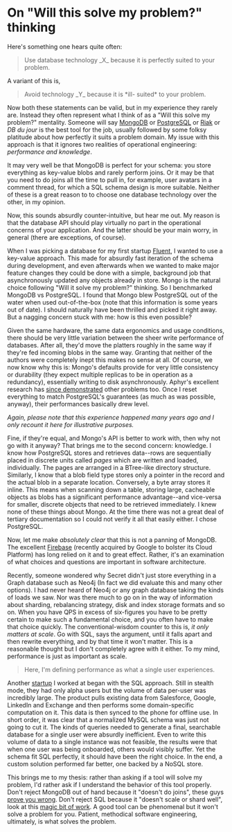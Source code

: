 <meta published="29 May 2015"/>
<meta tag="essay"/>
<meta tag="programming"/>
<meta noindex/>

# On "Will this solve my problem?" thinking

Here's something one hears quite often:

<blockquote>
Use database technology _X_ because it is perfectly suited to your problem.
</blockquote>

A variant of this is,

<blockquote>
Avoid technology _Y_ because it is *ill- suited* to your problem.
</blockquote>

Now both these statements can be valid, but in my experience they rarely are. Instead they often represent what I think of as a "Will this solve my problem?" mentality. Someone will say [MongoDB](https://www.mongodb.org) or [PostgreSQL](http://www.postgresql.org) or [Riak](http://basho.com) or _DB du jour_ is the best tool for the job, usually followed by some folksy platitude about how perfectly it suits a problem domain. My issue with this approach is that it ignores two realities of operational engineering: _performance and knowledge_.

It may very well be that MongoDB is perfect for your schema: you store everything as key-value blobs and rarely perform joins. Or it may be that you need to do joins all the time to pull in, for example, user avatars in a comment thread, for which a SQL schema design is more suitable. Neither of these is a great reason to to choose one database technology over the other, in my opinion.

Now, this sounds absurdly counter-intuitive, but hear me out. My reason is that the database API should play virtually no part in the operational concerns of your application. And the latter should be your main worry, in general (there are exceptions, of course).

When I was picking a database for my first startup [Fluent](http://techcrunch.com/2012/05/31/first-impressions-on-fluent-the-startup-promising-the-future-of-email/ "Fluent Email"), I wanted to use a key-value approach. This made for absurdly fast iteration of the schema during development, and even afterwards when we wanted to make major feature changes they could be done with a simple, background job that asynchronously updated any objects already in store. Mongo is the natural choice following "Will it solve my problem?" thinking. So I benchmarked MongoDB vs PostgreSQL. I found that Mongo blew PostgreSQL out of the water when used out-of-the-box (note that this information is some years out of date). I should naturally have been thrilled and picked it right away. But a nagging concern stuck with me: how is this even possible?

Given the same hardware, the same data ergonomics and usage conditions, there should be very little variation between the sheer write performance of databases. After all, they'd move the platters roughly in the same way if they're fed incoming blobs in the same way. Granting that neither of the authors were completely inept this makes no sense at all. Of course, we now know why this is: Mongo's defaults provide for very little consistency or durability (they expect multiple replicas to be in operation as a redundancy), essentially writing to disk asynchronously. Aphyr's excellent research has [since demonstrated](https://aphyr.com/posts/284-call-me-maybe-mongodb "Call me Maybe: MongoDB") other problems too. Once I reset everything to match PostgreSQL's guarantees (as much as was possible, anyway), their performances basically drew level.

_Again, please note that this experience happened many years ago and I only recount it here for illustrative purposes._

Fine, if they're equal, and Mongo's API is better to work with, then why not go with it anyway? That brings me to the second concern: knowledge. I know how PostgreSQL stores and retrieves data--rows are sequentially placed in discrete units called _pages_ which are written and loaded, individually. The pages are arranged in a BTree-like directory structure. Similarly, I know that a blob field type stores only a pointer in the record and the actual blob in a separate location. Conversely, a byte array stores it inline. This means when scanning down a table, storing large, cacheable objects as blobs has a significant performance advantage--and vice-versa for smaller, discrete objects that need to be retrieved immediately. I knew none of these things about Mongo. At the time there was not a great deal of tertiary documentation so I could not verify it all that easily either. I chose PostgreSQL.

Now, let me make _absolutely clear_ that this is not a panning of MongoDB. The excellent [Firebase](http://firebase.com) (recently acquired by Google to bolster its Cloud Platform) has long relied on it and to great effect. Rather, it's an examination of what choices and questions are important in software architecture.

Recently, someone wondered why Secret didn't just store everything in a Graph database such as Neo4j (In fact we did evaluate this and many other options). I had never heard of Neo4j or any graph database taking the kinds of loads we saw. Nor was there much to go on in the way of information about sharding, rebalancing strategy, disk and index storage formats and so on. When you have QPS in excess of six-figures you have to be pretty certain to make such a fundamental choice, and you often have to make that choice quickly.
The conventional-wisdom counter to this is, _it only matters at scale_. Go with SQL, says the argument, until it falls apart and then rewrite everything, and by that time it won't matter. This is a reasonable thought but I don't completely agree with it either. To my mind, performance is just as important as scale.

<blockquote>
Here, I'm defining performance as what a single user experiences.
</blockquote>

Another [startup](http://tactile.com) I worked at began with the SQL approach. Still in stealth mode, they had only alpha users but the volume of data per-user was incredibly large. The product pulls existing data from Salesforce, Google, LinkedIn and Exchange and then performs some domain-specific computation on it. This data is then synced to the phone for offline use. In short order, it was clear that a normalized MySQL schema was just not going to cut it. The kinds of queries needed to generate a final, searchable database for a single user were absurdly inefficient. Even to write this volume of data to a single instance was not feasible, the results were that when one user was being onboarded, others would visibly suffer. Yet the schema fit SQL perfectly, it should have been the right choice. In the end, a custom solution performed far better, one backed by a NoSQL store.

This brings me to my thesis: rather than asking if a tool will solve my problem, I'd rather ask if I understand the behavior of this tool properly. Don't reject MongoDB out of hand because it "doesn't do joins", these guys [prove you wrong](https://www.firebase.com). Don't reject SQL because it "doesn't scale or shard well", look at this [magic bit of work](http://instagram-engineering.tumblr.com/post/10853187575/sharding-ids-at-instagram). A good tool can be phenomenal but it won't solve a problem for you. Patient, methodical software engineering, ultimately, is what solves the problem.
